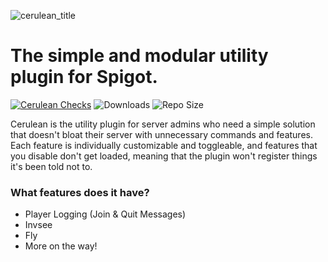 ![cerulean_title](https://user-images.githubusercontent.com/56521463/178836056-e0d396a7-de72-4c14-b856-66587aba2e47.png)
# The simple and modular utility plugin for Spigot.
[![Cerulean Checks](https://img.shields.io/github/workflow/status/Blueysh/Cerulean/Cerulean%20Checks?label=Cerulean%20Builds)](https://github.com/Blueysh/Cerulean/actions/workflows/maven.yml)
![Downloads](https://img.shields.io/github/downloads/Blueysh/Cerulean/total?label=Downloads&style=flat)
![Repo Size](https://img.shields.io/github/repo-size/Blueysh/Cerulean?label=Repo%20Size)

Cerulean is the utility plugin for server admins who need a simple solution that doesn't bloat their server with unnecessary commands and features. Each feature is individually customizable and toggleable, and features that you disable don't get loaded, meaning that the plugin won't register things it's been told not to.

### What features does it have?
- Player Logging (Join & Quit Messages)
- Invsee
- Fly
- More on the way!
